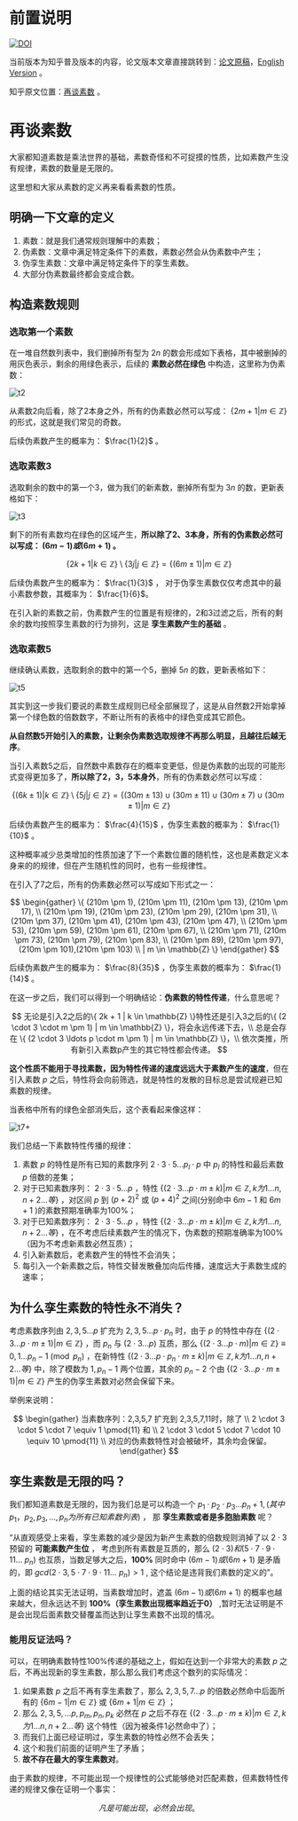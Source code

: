 # 前置说明

[![DOI](https://zenodo.org/badge/949740981.svg)](https://doi.org/10.5281/zenodo.15071342)

当前版本为知乎普及版本的内容，论文版本文章直接跳转到：[论文原稿](pub.md)，[English Version](pub.en.md) 。

知乎原文位置：[再谈素数](https://zhuanlan.zhihu.com/p/30738176689) 。

# 再谈素数

大家都知道素数是乘法世界的基础，素数奇怪和不可捉摸的性质，比如素数产生没有规律，素数的数量是无限的。

这里想和大家从素数的定义再来看看素数的性质。

## 明确一下文章的定义

1. 素数：就是我们通常规则理解中的素数；
2. 伪素数：文章中满足特定条件下的素数，素数必然会从伪素数中产生；
3. 伪孪生素数：文章中满足特定条件下的孪生素数。
4. 大部分伪素数最终都会变成合数。

## 构造素数规则

### 选取第一个素数

在一堆自然数列表中，我们删掉所有型为 $2n$ 的数会形成如下表格，其中被删掉的用灰色表示，剩余的用绿色表示，后续的 **素数必然在绿色** 中构造，这里称为伪素数：

![t2](src/02.png)

从素数2向后看，除了2本身之外，所有的伪素数必然可以写成： $\{2m + 1 | m \in \mathbb{Z} \}$ 的形式，这就是我们常见的奇数。

后续伪素数产生的概率为： $\frac{1}{2}$ 。

### 选取素数3

选取剩余的数中的第一个3，做为我们的新素数，删掉所有型为 $3n$ 的数，更新表格如下：

![t3](src/03.png)

剩下的所有素数均在绿色的区域产生，**所以除了2、3本身，所有的伪素数必然可以写成： $(6m - 1) 或 (6m +1)$ 。**

$$
\{ 2k + 1 | k \in \mathbb{Z} \} \setminus \{ 3j | j \in \mathbb{Z} \}
 = \{ (6m \pm 1) | m \in \mathbb{Z} \}
$$

后续伪素数产生的概率为： $\frac{1}{3}$ ， 对于伪孪生素数仅仅考虑其中的最小素数参数，其概率为： $\frac{1}{6}$。

在引入新的素数之前，伪素数产生的位置是有规律的，2和3过滤之后，所有的剩余的数均按照孪生素数的行为排列，这是 **孪生素数产生的基础** 。


### 选取素数5

继续确认素数，选取剩余的数中的第一个5，删掉 $5n$ 的数，更新表格如下：

![t5](src/05.png)

其实到这一步我们要说的素数生成规则已经全部展现了，这是从自然数2开始拿掉第一个绿色数的倍数数字，不断让所有的表格中的绿色变成其它颜色。

**从自然数5开始引入的素数，让剩余伪素数选取规律不再那么明显，且越往后越无序**。

当引入素数5之后，自然数中素数存在的概率变更低，但是伪素数的出现的可能形式变得更加多了，**所以除了2，3，5本身外**，所有的伪素数必然可以写成：

$$
\{ (6k \pm 1) | k \in \mathbb{Z} \}  \setminus \{ 5j | j \in \mathbb{Z} \} = \{ (30m \pm 13) \cup (30m \pm 11) \cup (30m \pm 7) \cup (30m \pm 1) | m \in \mathbb{Z} \}
$$ 

后续伪素数产生的概率为： $\frac{4}{15}$ ，伪孪生素数的概率为： $\frac{1}{10}$ 。

这种概率减少总类增加的性质加速了下一个素数位置的随机性，这也是素数定义本身来的的规律，但在产生随机性的同时，也有一些规律性。

在引入了7之后，所有的伪素数必然可以写成如下形式之一：

$$
\begin{gather}     
    \{     
        (210m \pm 1), (210m \pm 11), (210m \pm 13), (210m \pm 17),   \\
        (210m \pm 19), (210m \pm 23), (210m \pm 29), (210m \pm 31),  \\
        (210m \pm 37), (210m \pm 41), (210m \pm 43), (210m \pm 47),  \\
        (210m \pm 53), (210m \pm 59), (210m \pm 61), (210m \pm 67),  \\
        (210m \pm 71), (210m \pm 73), (210m \pm 79), (210m \pm 83),  \\
        (210m \pm 89), (210m \pm 97), (210m \pm 101),(210m \pm 103)  \\
        | m \in \mathbb{Z}     \} 
\end{gather}
$$

后续伪素数产生的概率为： $\frac{8}{35}$ ，伪孪生素数的概率为： $\frac{1}{14}$ 。

在这一步之后，我们可以得到一个明确结论：**伪素数的特性传递**，什么意思呢？

$$
无论是引入2之后的\{ 2k + 1 | k \in \mathbb{Z} \}特性还是引入3之后的\{ (2 \cdot 3 \cdot m \pm 1) | m \in \mathbb{Z} \}，将会永远传递下去，\\
总是会存在 \{ (2 \cdot 3 \ldots p \cdot m \pm 1) | m \in \mathbb{Z} \}，\\
依次类推，所有新引入素数p产生的其它特性都会传递。
$$

**这个性质不能用于寻找素数，因为特性传递的速度远远大于素数产生的速度**，但在引入素数 $p$ 之后，特性将会向前筛选，就是特性的发散的目标总是尝试规避已知素数的规律。

当表格中所有的绿色全部消失后，这个表看起来像这样：

![t7+](src/7+.png)

我们总结一下素数特性传播的规律：

1. 素数 $p$ 的特性是所有已知的素数序列 $2 \cdot 3 \cdot 5 \ldots p_l \cdot p$ 中 $p_l$ 的特性和最后素数 $p$ 倍数的差集；
2. 对于已知素数序列： $2 \cdot 3 \cdot 5 \ldots p$ ，特性 $\{ (2 \cdot 3 \ldots p \cdot m \pm k) | m \in \mathbb{Z} , k 为 1 \ldots n,n+2 \ldots 等 \}$ ，对区间 $p$ 到 $(p+2)^2$ 或 $(p+4)^2$ 之间(分别命中 $6m-1$ 和 $6m+1$ )的素数预期准确率为100%；
2. 对于已知素数序列： $2 \cdot 3 \cdot 5 \ldots p$ ，特性 $\{ (2 \cdot 3 \ldots p \cdot m \pm k) | m \in \mathbb{Z} , k 为 1 \ldots n,n+2 \ldots  等 \}$ ，在不考虑后续素数产生的情况下，伪素数的预期准确率为100%（因为不考虑新素数必然互质）；
3. 引入新素数后，老素数产生的特性不会消失；
4. 每引入一个新素数之后，特性交替发散叠加向后传播，速度远大于素数生成的速率；

## 为什么孪生素数的特性永不消失？

考虑素数序列由 $2,3,5 \ldots p$ 扩充为 $2,3,5 \ldots p \cdot p_n$ 时，由于 $p$ 的特性中存在 $\{ (2 \cdot 3 \ldots p \cdot m \pm 1) | m \in \mathbb{Z} \}$ ，而 $p_n$ 与 $(2 \cdot 3 \ldots p)$ 互质，那么 $\{ (2 \cdot 3 \ldots p \cdot m) | m \in \mathbb{Z} \} \equiv 0,1 \ldots p_n -1 \pmod{p_n}$ ，在新特性 $\{ (2 \cdot 3 \ldots p \cdot p_n\cdot m \pm k) | m \in \mathbb{Z} , k 为 1 \ldots n,n+2 \ldots 等 \}$ 中，除了模数为 $1,p_n-1$ 两个位置，其余的 $p_n-2$ 个由 $\{ (2 \cdot 3 \ldots p \cdot m \pm 1) | m \in \mathbb{Z} \}$ 产生的伪孪生素数对必然会保留下来。

举例来说明：

$$
\begin{gather}
当素数序列：2,3,5,7 扩充到 2,3,5,7,11时，除了 \\
2 \cdot 3 \cdot 5 \cdot 7 \equiv 1 \pmod{11} 和  \\
2 \cdot 3 \cdot 5 \cdot 7 \cdot 10 \equiv 10 \pmod{11} \\
对应的伪素数特性对会被破坏，其余均会保留。
\end{gather}
$$

## 孪生素数是无限的吗？

我们都知道素数是无限的，因为我们总是可以构造一个 $p_1 \cdot p_2 \cdot p_3 \ldots p_n + 1, (其中 p_1，p_2, p_3, \ldots , p_n 为所有已知素数列表)$ ， 那 **孪生素数或者是多胞胎素数** 呢？

“从直观感受上来看，孪生素数的减少是因为新产生素数的倍数规则消掉了以 $2 \cdot 3$ 预留的 **可能素数产生位** ， 考虑到所有素数是互质的，那么 $(2 \cdot 3)  和 (5 \cdot 7 \cdot 9 \cdot 11 \ldots \ p_n)$ 也互质，当数足够大之后，**100%** 同时命中 $(6m - 1 ) 或 (6m + 1)$ 是矛盾的，即 $gcd(2 \cdot 3 , 5 \cdot 7 \cdot 9 \cdot 11 \ldots \ p_n) > 1$ , 这个结论是违背我们素数的定义的”。

上面的结论其实无法证明，当素数增加时，遮盖 $(6m - 1) 或 (6m + 1)$ 的概率也越来越大，但永远达不到 **100%（孪生素数出现概率趋近于0）** ,暂时无法证明是不是会出现后面素数交替覆盖而达到让孪生素数不出现的情况。

### 能用反证法吗？

可以，在明确素数特性100%传递的基础之上，假如在达到一个非常大的素数 $p$ 之后，不再出现新的孪生素数，那么那么我们考虑这个数列的实际情况：

1. 如果素数 $p$ 之后不再有孪生素数了，那么 $2,3,5,7 \ldots p$ 的倍数必然命中后面所有的 $\{6m - 1 | m \in \mathbb{Z}\}$ 或 $\{6m + 1 | m \in \mathbb{Z}\}$ ；
2. 那么 $2,3,5, \ldots p , p_m , p_n , p_k$ 必然在 $p$ 之后不存在 $\{ (2 \cdot 3 \ldots p \cdot m \pm k) | m \in \mathbb{Z} , k 为 1 \ldots n,n+2 \ldots 等 \}$ 这个特性（因为被条件1必然命中了）；
3. 而我们上面已经证明过，孪生素数的特性必然不会丢失；
4. 这个和我们前面的证明产生了矛盾；
5. **故不存在最大的孪生素数对**。


由于素数的规律，不可能出现一个规律性的公式能够绝对匹配素数，但素数特性传递的规律又像在证明一个事实：

$$
    凡是可能出现，必然会出现。
$$